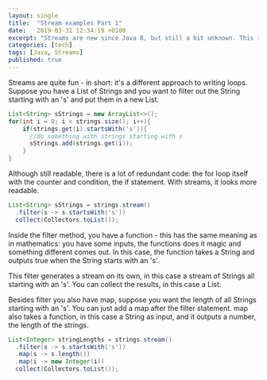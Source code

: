 ```yaml
---
layout: single
title:  "Stream examples Part 1"
date:   2019-03-31 12:34:19 +0100
excerpt: "Streams are new since Java 8, but still a bit unknown. This is a handy overview with plenty of examples"
categories: [tech]
tags: [Java, Streams]
published: true
---
```

Streams are quite fun - in short: it's a different approach to writing loops. Suppose you have a List of Strings and you want to filter out the String starting with an 's' and put them in a new List.

```Java
List<String> sStrings = new ArrayList<>();
for(int i = 0; i < strings.size(); i++){
    if(strings.get(i).startsWith('s')){
      //do something with strings starting with s
      sStrings.add(strings.get(i));
    }
}
```
Although still readable, there is a lot of redundant code: the for loop itself with the counter and condition, the if statement. With streams, it looks more readable.

```java
List<String> sStrings = strings.stream()
  .filter(s -> s.startsWith('s'))
  collect(Collectors.toList());
```

Inside the filter method, you have a function - this has the same meaning as in mathematics: you have some inputs, the functions does it magic and something different comes out. In this case, the function takes a String and outputs true when the String starts with an 's'.

This filter generates a stream on its own, in this case a stream of Strings all starting with an 's'. You can collect the results, in this case a List.

Besides filter you also have map, suppose you want the length of all Strings starting with an 's'. You can just add a map after the filter statement. map also takes a function, in this case a String as input, and it outputs a number, the length of the strings.

```java
List<Integer> stringLengths = strings.stream()
  .filter(s -> s.startsWith('s'))
  .map(s -> s.length())
  .map(i -> new Integer(i))
  collect(Collectors.toList());
```
